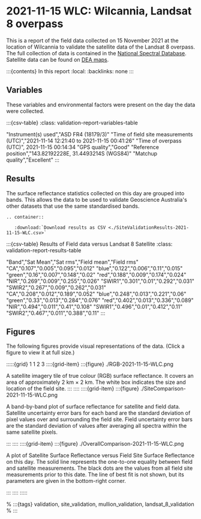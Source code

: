# 2021-11-15 WLC: Wilcannia, Landsat 8 overpass

This is a report of the field data collected on 15 November 2021 at the location of Wilcannia
to validate the satellite data of the Landsat 8 overpass.
The full collection of data is contained in the [National Spectral Database](https://www.ga.gov.au/scientific-topics/dea/dea-data-and-products/national-spectral-database).
Satellite data can be found on [DEA maps](https://maps.dea.ga.gov.au/#share=s-i2o7JwB5gvXOQefhMmTLJaA14b0).

:::{contents} In this report
:local:
:backlinks: none
:::

## Variables

These variables and environmental factors were present on the day the data were collected.

:::{csv-table}
:class: validation-report-variables-table

"Instrument(s) used","ASD FR4 (18179/3)"
"Time of field site measurements (UTC)","2021-11-14 12:21:40 to 2021-11-15 00:41:26"
"Time of overpass (UTC)", 2021-11-15 00:14:34
"GPS quality","Good"
"Reference position","143.82192228E, 31.4493214S (WGS84)"
"Matchup quality","Excellent"
:::

## Results

The surface reflectance statistics collected on this day are grouped into bands.
This allows the data to be used to validate Geoscience Australia's other datasets that use the same standardised bands.

```{eval-rst}
.. container:: 

   :download:`Download results as CSV <./SiteValidationResults-2021-11-15-WLC.csv>`
```

:::{csv-table} Results of Field data versus Landsat 8 Satellite
:class: validation-report-results-table

"Band","Sat Mean","Sat rms","Field mean","Field rms"
"CA","0.107","0.005","0.095","0.012"
"blue","0.122","0.006","0.11","0.015"
"green","0.16","0.007","0.148","0.02"
"red","0.188","0.009","0.174","0.024"
"NIR","0.269","0.009","0.255","0.026"
"SWIR1","0.301","0.01","0.292","0.031"
"SWIR2","0.267","0.009","0.262","0.031"
"CA","0.208","0.012","0.189","0.052"
"blue","0.248","0.013","0.221","0.06"
"green","0.33","0.013","0.284","0.076"
"red","0.402","0.013","0.336","0.089"
"NIR","0.494","0.011","0.41","0.108"
"SWIR1","0.496","0.01","0.412","0.11"
"SWIR2","0.467","0.011","0.388","0.11"
:::

## Figures

The following figures provide visual representations of the data. (Click a figure to view it at full size.)

:::::{grid} 1 1 2 3
::::{grid-item}
:::{figure} ./RGB-2021-11-15-WLC.png

A satellite imagery tile of true colour (RGB) surface reflectance.
It covers an area of approximately 2&nbsp;km &times; 2&nbsp;km.
The white box indicates the size and location
of the field site.
:::
::::
::::{grid-item}
:::{figure} ./SiteComparison-2021-11-15-WLC.png

A band-by-band plot of surface reflectance for satellite and field data.
Satellite uncertainty error bars for each band are the standard deviation
of pixel values over and surrounding the field site.
Field uncertainty error bars are the standard deviation of values after
averaging all spectra within the same satellite pixels.

:::
::::
::::{grid-item}
:::{figure} ./OverallComparison-2021-11-15-WLC.png

A plot of Satellite Surface Reflectance versus Field Site Surface Reflectance on this day.
The solid line represents the one-to-one equality between field and satellite measurements.
The black dots are the values from all field site measurements prior to this date.
The line of best fit is not shown, but its parameters are given in the bottom-right corner.

:::
::::
:::::

% :::{tags} validation, site_validation, mullion_validation, landsat_8_validation
% :::
    

